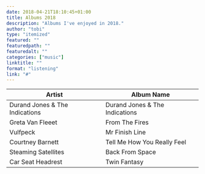 ```yaml
---
date: 2018-04-21T18:10:45+01:00
title: Albums 2018
description: "Albums I've enjoyed in 2018."
author: "tobi"
type: "itemized"
featured: ""
featuredpath: ""
featuredalt: ""
categories: ["music"]
linktitle: ""
format: "listening"
link: "#"
---
```


| Artist                         | Album Name                     |
|--------------------------------|--------------------------------|
| Durand Jones & The Indications | Durand Jones & The Indications |
| Greta Van Fleeet               | From The Fires                 |
| Vulfpeck                       | Mr Finish Line                 |
| Courtney Barnett               | Tell Me How You Really Feel    |
| Steaming Satellites            | Back From Space                |
| Car Seat Headrest              | Twin Fantasy                   |
